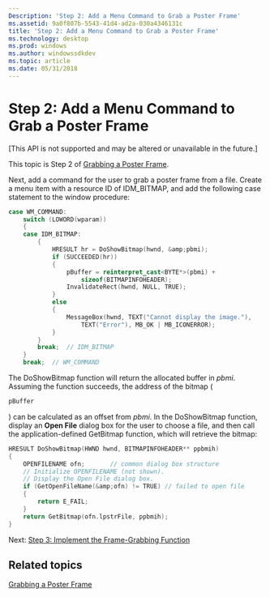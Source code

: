 ```yaml
---
Description: 'Step 2: Add a Menu Command to Grab a Poster Frame'
ms.assetid: 9a0f807b-5543-41d4-ad2a-030a4346131c
title: 'Step 2: Add a Menu Command to Grab a Poster Frame'
ms.technology: desktop
ms.prod: windows
ms.author: windowssdkdev
ms.topic: article
ms.date: 05/31/2018
---
```


# Step 2: Add a Menu Command to Grab a Poster Frame

\[This API is not supported and may be altered or unavailable in the future.\]

This topic is Step 2 of [Grabbing a Poster Frame](grabbing-a-poster-frame.md).

Next, add a command for the user to grab a poster frame from a file. Create a menu item with a resource ID of IDM\_BITMAP, and add the following case statement to the window procedure:


```C++
case WM_COMMAND:
    switch (LOWORD(wparam))
    {
    case IDM_BITMAP:
        {
            HRESULT hr = DoShowBitmap(hwnd, &amp;pbmi);
            if (SUCCEEDED(hr))
            {
                pBuffer = reinterpret_cast<BYTE*>(pbmi) + 
                    sizeof(BITMAPINFOHEADER);
                InvalidateRect(hwnd, NULL, TRUE);
            }
            else
            {
                MessageBox(hwnd, TEXT("Cannot display the image."),
                    TEXT("Error"), MB_OK | MB_ICONERROR);
            }
        }
        break;  // IDM_BITMAP
    }
    break;  // WM_COMMAND
```



The DoShowBitmap function will return the allocated buffer in *pbmi*. Assuming the function succeeds, the address of the bitmap (


```C++
pBuffer
```



) can be calculated as an offset from *pbmi*. In the DoShowBitmap function, display an **Open File** dialog box for the user to choose a file, and then call the application-defined GetBitmap function, which will retrieve the bitmap:


```C++
HRESULT DoShowBitmap(HWND hwnd, BITMAPINFOHEADER** ppbmih)
{
    OPENFILENAME ofn;       // common dialog box structure
    // Initialize OPENFILENAME (not shown).
    // Display the Open File dialog box.  
    if (GetOpenFileName(&amp;ofn) != TRUE) // failed to open file
    {
        return E_FAIL;
    }
    return GetBitmap(ofn.lpstrFile, ppbmih);
}
```



Next: [Step 3: Implement the Frame-Grabbing Function](step-3--implement-the-frame-grabbing-function.md)

## Related topics

<dl> <dt>

[Grabbing a Poster Frame](grabbing-a-poster-frame.md)
</dt> </dl>

 

 



